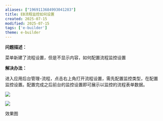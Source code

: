 ```yaml
---
aliases: ["1969113684993041283"]
title: EB流程监控如何设置
created: 2025-07-15
modified: 2025-07-15
tags: ['e-builder']
theme: e-builder
---
```


**问题描述：**

菜单新建了流程设置，但是不显示内容，如何配置流程监控设置

**解决办法：**

进入应用后台管理-流程，点击右上角打开流程设置，需先配置监控类型，在配置监控设置。配置完成之后前台的监控设置即可展示以监控的流程表单数据。

![](https://myhelpdoc.oss-cn-heyuan.aliyuncs.com/mdimages/cdca45976da9942e40e38cb376ed1fa6.jpg)

![](https://myhelpdoc.oss-cn-heyuan.aliyuncs.com/mdimages/044e04362b8ac57b74b5bed374c6feb3.jpg)

效果图

